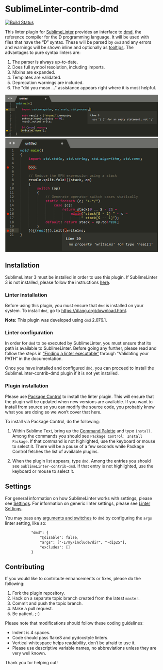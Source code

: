 SublimeLinter-contrib-dmd
=========================

[![Build Status](https://travis-ci.org/SublimeLinter/SublimeLinter-contrib-dmd.svg?branch=master)](https://travis-ci.org/SublimeLinter/SublimeLinter-contrib-dmd)

This linter plugin for [SublimeLinter][docs] provides an interface to [dmd](https://dlang.org), the reference compiler for the D programming language. It will be used with files that have the “D” syntax. These will be parsed by `dmd` and any errors and warnings will be shown inline and optionally as [tooltips][user-settings]. The advantages to pure syntax linters are:

1. The parser is always up-to-date.
1. Does full symbol resolution, including imports.
1. Mixins are expanded.
1. Templates are validated.
1. Deprecation warnings are included.
1. The "did you mean &hellip;" assistance appears right where it is most helpful.

![warnings](screenshots/warnings.png)
![errors](screenshots/errors.png)

## Installation
SublimeLinter 3 must be installed in order to use this plugin. If SublimeLinter 3 is not installed, please follow the instructions [here][installation].

### Linter installation
Before using this plugin, you must ensure that `dmd` is installed on your system. To install `dmd`, go to https://dlang.org/download.html.

**Note:** This plugin was developed using `dmd` 2.076.1.

### Linter configuration
In order for `dmd` to be executed by SublimeLinter, you must ensure that its path is available to SublimeLinter. Before going any further, please read and follow the steps in [“Finding a linter executable”](http://sublimelinter.readthedocs.org/en/latest/troubleshooting.html#finding-a-linter-executable) through “Validating your PATH” in the documentation.

Once you have installed and configured `dmd`, you can proceed to install the SublimeLinter-contrib-dmd plugin if it is not yet installed.

### Plugin installation
Please use [Package Control][pc] to install the linter plugin. This will ensure that the plugin will be updated when new versions are available. If you want to install from source so you can modify the source code, you probably know what you are doing so we won’t cover that here.

To install via Package Control, do the following:

1. Within Sublime Text, bring up the [Command Palette][cmd] and type `install`. Among the commands you should see `Package Control: Install Package`. If that command is not highlighted, use the keyboard or mouse to select it. There will be a pause of a few seconds while Package Control fetches the list of available plugins.

1. When the plugin list appears, type `dmd`. Among the entries you should see `SublimeLinter-contrib-dmd`. If that entry is not highlighted, use the keyboard or mouse to select it.

## Settings
For general information on how SublimeLinter works with settings, please see [Settings][settings]. For information on generic linter settings, please see [Linter Settings][linter-settings].

You may pass any [arguments and switches][compile-flags] to `dmd` by configuring the `args` linter setting, like so:
```
            "dmd": {
                "@disable": false,
                "args": ["-I/my/include/dir", "-dip25"],
                "excludes": []
            }
```

<!---
In addition to the standard SublimeLinter settings, SublimeLinter-contrib-dmd provides its own settings. Those marked as “Inline Setting” or “Inline Override” may also be [used inline][inline-settings].

|Setting|Description|Inline Setting|Inline Override|
|:------|:----------|:------------:|:-------------:|
|foo|Something.|&#10003;| |
|bar|Something else.| |&#10003;|
-->

## Contributing
If you would like to contribute enhancements or fixes, please do the following:

1. Fork the plugin repository.
1. Hack on a separate topic branch created from the latest `master`.
1. Commit and push the topic branch.
1. Make a pull request.
1. Be patient.  ;-)

Please note that modifications should follow these coding guidelines:

- Indent is 4 spaces.
- Code should pass flake8 and pydocstyle linters.
- Vertical whitespace helps readability, don’t be afraid to use it.
- Please use descriptive variable names, no abbreviations unless they are very well known.

Thank you for helping out!

[docs]: http://sublimelinter.readthedocs.org
[installation]: http://sublimelinter.readthedocs.org/en/latest/installation.html
[locating-executables]: http://sublimelinter.readthedocs.org/en/latest/usage.html#how-linter-executables-are-located
[pc]: https://sublime.wbond.net/installation
[cmd]: http://docs.sublimetext.info/en/sublime-text-3/extensibility/command_palette.html
[settings]: http://sublimelinter.readthedocs.org/en/latest/settings.html
[linter-settings]: http://sublimelinter.readthedocs.org/en/latest/linter_settings.html
[inline-settings]: http://sublimelinter.readthedocs.org/en/latest/settings.html#inline-settings
[user-settings]: http://sublimelinter.readthedocs.org/en/latest/settings.html#user-settings
[compile-flags]: https://dlang.org/dmd-windows.html#switches
